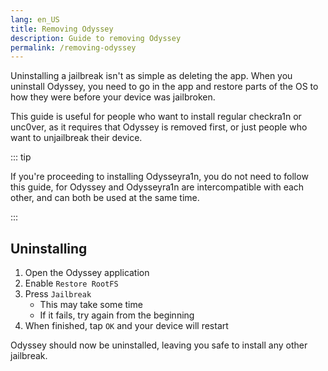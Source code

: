 ```yaml
---
lang: en_US
title: Removing Odyssey
description: Guide to removing Odyssey
permalink: /removing-odyssey
---
```


Uninstalling a jailbreak isn't as simple as deleting the app. When you uninstall Odyssey, you need to go in the app and restore parts of the OS to how they were before your device was jailbroken.

This guide is useful for people who want to install regular checkra1n or unc0ver, as it requires that Odyssey is removed first, or just people who want to unjailbreak their device.

::: tip

If you're proceeding to installing Odysseyra1n, you do not need to follow this guide, for Odyssey and Odysseyra1n are intercompatible with each other, and can both be used at the same time.

:::

## Uninstalling

1. Open the Odyssey application
1. Enable `Restore RootFS`
1. Press `Jailbreak`
    - This may take some time
    - If it fails, try again from the beginning
1. When finished, tap `OK` and your device will restart

Odyssey should now be uninstalled, leaving you safe to install any other jailbreak.

